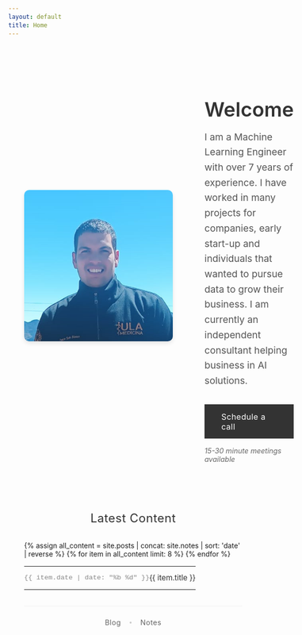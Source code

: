 ```yaml
---
layout: default
title: Home
---
```


<div class="home-container">
  <div class="profile-section">
    <img src="images/profile_pic.png" alt="Profile Picture" class="profile-image">
  </div>
  <div class="content-section">
    <h1>Welcome</h1>
    <p class="intro-text">
      I am a Machine Learning Engineer with over 7 years of experience. I have worked in many projects for companies, early start-up and individuals that wanted to pursue data to grow their business. I am currently an independent consultant helping business in AI solutions.
    </p>
    <div class="consultation-section">
      <a href="https://cal.com/pastorsoto" target="_blank" class="consultation-btn">
        Schedule a call
      </a>
      <p class="consultation-note">15-30 minute meetings available</p>
    </div>
  </div>
</div>

<!-- Latest Content Table -->
<div class="content-table-section">
  <h2>Latest Content</h2>
  <div class="table-container">
    <table class="content-table">
      <tbody>
        {% assign all_content = site.posts | concat: site.notes | sort: 'date' | reverse %}
        {% for item in all_content limit: 8 %}
        <tr>
          <td class="date-cell">{{ item.date | date: "%b %d" }}</td>
          <td class="title-cell">
            <a href="{{ item.url | relative_url }}">{{ item.title }}</a>
          </td>
        </tr>
        {% endfor %}
      </tbody>
    </table>
  </div>
  
  <div class="table-footer">
    <a href="{{ '/blog' | relative_url }}" class="view-all-link">Blog</a>
    <span class="separator">•</span>
    <a href="{{ '/notes' | relative_url }}" class="view-all-link">Notes</a>
  </div>
</div>

<style>
.home-container {
  display: flex;
  align-items: center;
  gap: 2rem;
  max-width: 1200px;
  margin: 2rem auto;
  padding: 2rem;
}

.profile-section {
  flex: 0 0 300px;
}

.profile-image {
  width: 100%;
  max-width: 300px;
  height: auto;
  border-radius: 10px;
  box-shadow: 0 4px 8px rgba(0,0,0,0.1);
}

.content-section {
  flex: 1;
  padding-left: 2rem;
}

.content-section h1 {
  color: #333;
  font-size: 2.5rem;
  margin-bottom: 1rem;
  font-weight: 600;
}

.intro-text {
  font-size: 1.2rem;
  line-height: 1.6;
  color: #555;
  margin: 0 0 2rem 0;
}

.consultation-section {
  margin-top: 2rem;
}

.consultation-btn {
  display: inline-block;
  background: #333;
  color: white;
  text-decoration: none;
  padding: 0.8rem 2rem;
  font-size: 1rem;
  font-weight: 400;
  letter-spacing: 0.5px;
  border: 2px solid #333;
  transition: all 0.3s ease;
  margin-bottom: 0.5rem;
}

.consultation-btn:hover {
  background: transparent;
  color: #333;
}

.consultation-note {
  font-size: 0.9rem;
  color: #666;
  margin: 0.5rem 0 0 0;
  font-style: italic;
}

/* Content Table Styles - Ultra Minimalist Design */
.content-table-section {
  max-width: 600px;
  margin: 4rem auto 2rem;
  padding: 0 2rem;
}

.content-table-section h2 {
  color: #333;
  font-size: 1.5rem;
  margin-bottom: 2rem;
  text-align: center;
  font-weight: 400;
  letter-spacing: 0.5px;
}

.table-container {
  background: transparent;
  margin-bottom: 2rem;
}

.content-table {
  width: 100%;
  border-collapse: collapse;
  font-size: 0.95rem;
  background: transparent;
}

.content-table tbody tr {
  border-bottom: 1px solid #f0f0f0;
  transition: all 0.2s ease;
}

.content-table tbody tr:hover {
  background-color: rgba(0, 0, 0, 0.01);
}

.content-table tbody tr:last-child {
  border-bottom: none;
}

.content-table td {
  padding: 0.8rem 0;
  vertical-align: middle;
  border: none;
}

.date-cell {
  color: #888;
  font-size: 0.85rem;
  font-weight: 400;
  white-space: nowrap;
  font-family: 'Courier New', monospace;
  width: 60px;
}

.title-cell a {
  color: #333;
  text-decoration: none;
  font-weight: 400;
  font-size: 0.95rem;
  line-height: 1.4;
  transition: color 0.2s ease;
}

.title-cell a:hover {
  color: #000;
}

.table-footer {
  display: flex;
  justify-content: center;
  align-items: center;
  gap: 1rem;
  margin-top: 2rem;
  padding-top: 1.5rem;
  border-top: 1px solid #f0f0f0;
}

.view-all-link {
  color: #666;
  text-decoration: none;
  font-weight: 400;
  font-size: 0.9rem;
  letter-spacing: 0.5px;
  transition: color 0.2s ease;
}

.view-all-link:hover {
  color: #333;
}

.separator {
  color: #ccc;
  font-size: 0.8rem;
}

/* Responsive design */
@media (max-width: 768px) {
  .home-container {
    flex-direction: column;
    text-align: center;
    padding: 1rem;
  }
  
  .profile-section {
    flex: none;
  }
  
  .content-section {
    padding-left: 0;
    padding-top: 1rem;
  }
  
  .content-section h1 {
    font-size: 2rem;
  }
  
  .intro-text {
    font-size: 1.1rem;
  }
  
  .consultation-btn {
    display: block;
    text-align: center;
    width: 100%;
    max-width: 300px;
    margin: 0 auto 0.5rem auto;
  }
  
  .content-table-section {
    padding: 0 1rem;
    margin: 3rem auto 2rem;
  }
  
  .content-table-section h2 {
    font-size: 1.3rem;
  }
  
  .content-table {
    font-size: 0.9rem;
  }
  
  .content-table td {
    padding: 0.7rem 0;
  }
  
  .date-cell {
    font-size: 0.8rem;
    width: 50px;
  }
  
  .table-footer {
    gap: 0.8rem;
  }
}
</style>
